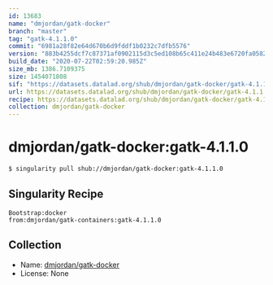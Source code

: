 ```yaml
---
id: 13683
name: "dmjordan/gatk-docker"
branch: "master"
tag: "gatk-4.1.1.0"
commit: "6981a28f82e64d670b6d9fddf1b0232c7dfb5576"
version: "883b4255dcf7c87371af0902115d3c5ed108b65c411e24b483e6720fa0582950"
build_date: "2020-07-22T02:59:20.985Z"
size_mb: 1386.7109375
size: 1454071808
sif: "https://datasets.datalad.org/shub/dmjordan/gatk-docker/gatk-4.1.1.0/2020-07-22-6981a28f-883b4255/883b4255dcf7c87371af0902115d3c5ed108b65c411e24b483e6720fa0582950.sif"
url: https://datasets.datalad.org/shub/dmjordan/gatk-docker/gatk-4.1.1.0/2020-07-22-6981a28f-883b4255/
recipe: https://datasets.datalad.org/shub/dmjordan/gatk-docker/gatk-4.1.1.0/2020-07-22-6981a28f-883b4255/Singularity
collection: dmjordan/gatk-docker
---
```


# dmjordan/gatk-docker:gatk-4.1.1.0

```bash
$ singularity pull shub://dmjordan/gatk-docker:gatk-4.1.1.0
```

## Singularity Recipe

```singularity
Bootstrap:docker
from:dmjordan/gatk-containers:gatk-4.1.1.0
```

## Collection

 - Name: [dmjordan/gatk-docker](https://github.com/dmjordan/gatk-docker)
 - License: None

